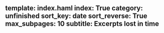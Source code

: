 template: index.haml
index: True
category: unfinished
sort_key: date
sort_reverse: True
max_subpages: 10
subtitle: Excerpts lost in time
---

